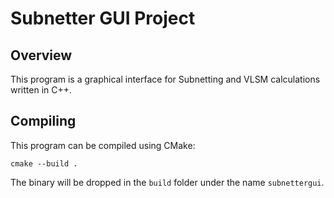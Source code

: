 # Subnetter GUI Project

## Overview


This program is a graphical interface for Subnetting and VLSM calculations written in C++.


## Compiling


This program can be compiled using CMake:

```
cmake --build .
```

The binary will be dropped in the `build` folder under the name `subnettergui`.